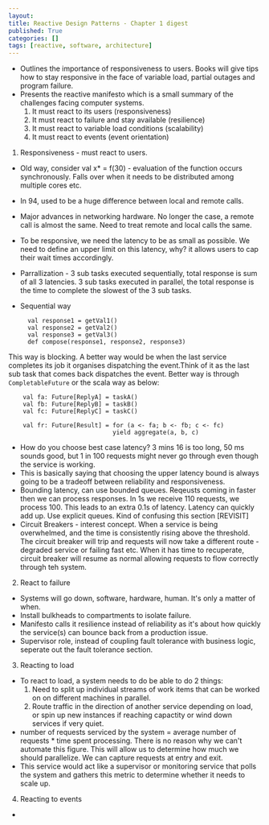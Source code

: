 ```yaml
---
layout: 
title: Reactive Design Patterns - Chapter 1 digest
published: True
categories: []
tags: [reactive, software, architecture]
---
```


+ Outlines the importance of responsiveness to users. Books will give tips how to stay responsive in the face of variable load, partial outages and program failure. 
+ Presents the reactive manifesto which is a small summary of the challenges facing computer systems. 
  1. It must react to its users (responsiveness)	
  1. It must react to failure and stay available (resilience)	
  1. It must react to variable load conditions (scalability)	
  1. It must react to events (event orientation)	

1. Responsiveness - must react to users.
  * Old way, consider val x*  = f(30) - evaluation of the function occurs synchronously. Falls over when it needs to be distributed among multiple cores etc.
  * In 94, used to be a huge difference between local and remote calls.
  * Major advances in networking hardware. No longer the case, a remote call is almost the same. Need to treat remote and local calls the same.
  * To be responsive, we need the latency to be as small as possible. We need to define an upper limit on this latency, why? it allows users to cap their wait times accordingly.
  * Parrallization - 3 sub tasks executed sequentially, total response is sum of all 3 latencies. 3 sub tasks executed in parallel, the total response is the time to complete the slowest of the 3 sub tasks.
  * Sequential way
  
      ```
	  	val response1 = getVal1()
	  	val response2 = getVal2()
	  	val response3 = getVal3()
	  	def compose(response1, response2, response3)
      ```
  This way is blocking. 
  A better way would be when the last service completes its job it organises dispatching the event.Think of it as the last sub task that comes back dispatches the event.
  Better way is through ```CompletableFuture``` or the scala way as below:

	    val fa: Future[ReplyA] = taskA()
	   	val fb: Future[ReplyB] = taskB()
	   	val fc: Future[ReplyC] = taskC()
	    
	    val fr: Future[Result] = for (a <- fa; b <- fb; c <- fc)
		                         yield aggregate(a, b, c)

  * How do you choose best case latency? 3 mins 16 is too long, 50 ms sounds good, but 1 in 100 requests might never go through even though the service is working.
  * This is basically saying that choosing the upper latency bound is always going to be a tradeoff between reliability and responsiveness.
  * Bounding latency, can use bounded queues. Reqeusts coming in faster then we can process responses. In 1s we receive 110 requests, we process 100. This leads to an extra 0.1s of latency. Latency can quickly add up. Use explicit queues. Kind of confusing this section [REVISIT]
  * Circuit Breakers - interest concept. When a service is being overwhelmed, and the time is consistently rising above the threshold. The circuit breaker will trip and requests will now take a different route - degraded service or failing fast etc. When it has time to recuperate, circuit breaker will resume as normal allowing requests to flow correctly through teh system.
   
2. React to failure
  * Systems will go down, software, hardware, human. It's only a matter of when.
  * Install bulkheads to compartments to isolate failure.
  * Manifesto calls it resilience instead of reliability as it's about how quickly the service(s) can bounce back from a production issue.
  * Supervisor role, instead of coupling fault tolerance with business logic, seperate out the fault tolerance section.

3. Reacting to load
  * To react to load, a system needs to do be able to do 2 things:
    1. Need to split up individual streams of work items that can be worked on on different machines in parallel.
    2. Route traffic in the direction of another service depending on load, or spin up new instances if reaching capactity or wind down services if very quiet. 
  * number of requests serviced by the system = average number of requests * time spent processing. There is no reason why we can't automate this figure. This will allow us to determine how much we should parallelize. We can capture requests at entry and exit. 
  * This service would act like a supervisor or monitoring service that polls the system and gathers this metric to determine whether it needs to scale up.
  
4. Reacting to events
  * 